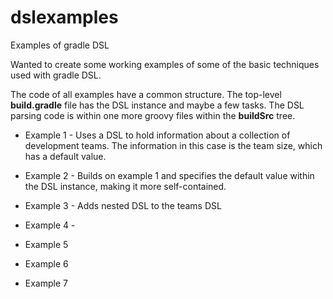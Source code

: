 dslexamples
======================
Examples of gradle DSL

Wanted to create some working examples of some of the basic techniques used with gradle DSL.

The code of all examples have a common structure.  The top-level **build.gradle** file has the DSL instance and maybe a few tasks.  The DSL parsing code is within one more groovy files within the **buildSrc** tree.

- Example 1 - Uses a DSL to hold information about a collection of development teams.  The information in this case is the team size, which has a default value.

- Example 2 - Builds on example 1 and specifies the default value within the DSL instance, making it more self-contained.

- Example 3 - Adds nested DSL to the teams DSL

- Example 4 - 
- Example 5
- Example 6
- Example 7
